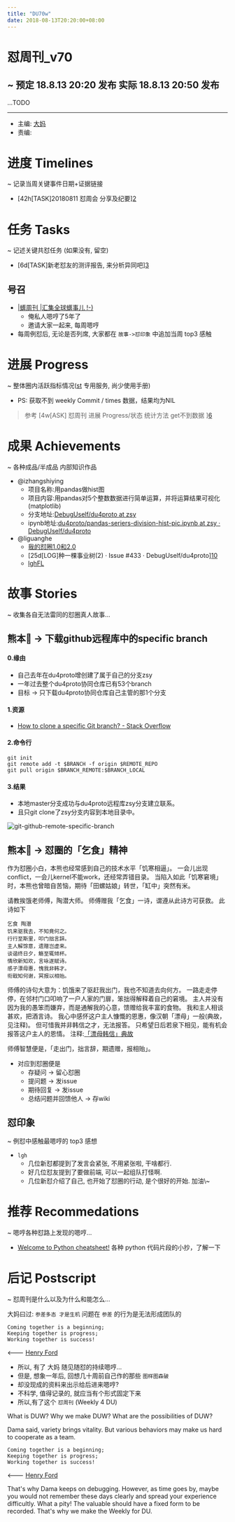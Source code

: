 ```yaml
---
title: "DU70w"
date: 2018-08-13T20:20:00+08:00
---
```


# 怼周刊\_v70
\~ 预定 18.8.13 20:20 发布
  实际 18.8.13 20:50 发布
---- 

...TODO


---- 

- 主编: [大妈][1]
- 责编:


# 进度 Timelines
\~ 记录当周关键事件日期+证据链接
- [42h\[TASK]20180811 怼周会 分享及纪要][2]


# 任务 Tasks
\~ 记述关键共怼任务 (如果没有, 留空)
- [6d\[TASK]新老怼友的测评报告, 来分析异同吧][3]

## 号召

- [|蠎周刊 |汇集全球蠎事儿 !-)][4]
	+ 俺私人嗯哼了5年了
	+ 邀请大家一起来, 每周嗯哼
- 每周例怼后, 无论是否列席, 大家都在 `故事->怼印象` 中追加当周 top3 感触



# 进展 Progress
\~ 整体圈内活跃指标情况([st][5] 专用服务, 尚少使用手册)

- PS: 获取不到 weekly Commit / times 数据，结果均为NIL

> 参考 [4w\[ASK] 怼周刊 进展 Progress/状态 统计方法 get不到数据 ][6]

# 成果 Achievements
\~ 各种成品/半成品 内部知识作品

- @izhangshiying
	+ 项目名称:用pandas做hist图
	+ 项目内容:用pandas对5个整数数据进行简单运算，并将运算结果可视化(matplotlib)
	+ 分支地址:[DebugUself/du4proto at zsy][7]
	+ ipynb地址:[du4proto/pandas-seriers-division-hist-pic.ipynb at zsy · DebugUself/du4proto][8]
- @liguanghe
	+ [我的怼圈1.0和2.0][9]
	+ [25d\[LOG]种一棵事业树(2) · Issue #433 · DebugUself/du4proto][10]
	+ [lghFL][11]
# 故事 Stories
\~ 收集各自无法雷同的怼圈真人故事...

## 熊本🐻 -\> 下载github远程库中的specific branch
#### 0.缘由
- 自己去年在du4proto增创建了属于自己的分支zsy
- 一年过去整个du4proto协同仓库已有53个branch
- 目标 -\> 只下载du4proto协同仓库自己主管的那1个分支

#### 1.资源
- [How to clone a specific Git branch? - Stack Overflow][12]

#### 2.命令行

	git init
	git remote add -t $BRANCH -f origin $REMOTE_REPO
	git pull origin $BRANCH_REMOTE:$BRANCH_LOCAL 

#### 3.结果

- 本地master分支成功与du4proto远程库zsy分支建立联系。
- 且只git clone了zsy分支内容到本地目录中。

![git-github-remote-specific-branch][image-1]

## 熊本🐻 -\> 怼圈的「乞食」精神

作为怼圈小白，本熊也经常感到自己的技术水平「饥寒相逼」。
一会儿出现conflict，一会儿kernel不能work，还经常弄错目录。
当陷入如此「饥寒窘境」时，本熊也曾暗自苦恼，期待「田螺姑娘」转世，「缸中」突然有米。

请教挨饿老师傅，陶潜大师。
师傅赠我「乞食」一诗，谓遵从此诗方可获救。
此诗如下

	乞食 陶潜
	饥来驱我去，不知竟何之。
	行行至斯里，叩门拙言辞。
	主人解馀意，遗赠岂虚来。
	谈谐终日夕，觞至辄倾杯。
	情欣新知欢，言咏遂赋诗。
	感子漂母惠，愧我非韩才。
	衔戢知何谢，冥报以相贻。

师傅的诗句大意为：饥饿来了驱赶我出门，我也不知道去向何方。
一路走走停停，在邻村门口叩响了一户人家的门扉，笨拙得解释着自己的窘境。
主人并没有因为我的愚笨而嫌弃，而是通解我的心意，馈赠给我丰富的食物。
我和主人相谈甚欢，把酒言诗。
我心中感怀这户主人慷慨的恩惠，像汉朝「漂母」一般(典故，见注释)。
但可惜我并非韩信之才，无法报答。
只希望日后若泉下相见，能有机会报答这户主人的恩情。
注释:[「漂母韩信」典故][13]

师傅智慧便是，「走出门，拙言辞，期遗赠，报相贻」。
- 对应到怼圈便是
	+ 存疑问 -\> 留心怼圈
	+ 提问题 -\> 发issue
	+ 期待回复 -\> 发issue
	+ 总结问题并回馈他人 -\> 存wiki

## 怼印象
\~ 例怼中感触最嗯哼的 top3 感想

- `lgh`
	+ 几位新怼都提到了发言会紧张, 不用紧张啦, 干啥都行. 
	+ 好几位怼友提到了要做前端, 可以一起组队打怪啊.
	+ 几位新怼介绍了自己, 也开始了怼圈的行动, 是个很好的开始. 加油\\~

# 推荐 Recommedations
\~ 嗯哼各种怼路上发现的嗯哼...

- [Welcome to Python cheatsheet!][14] 各种 python 代码片段的小抄，了解一下

# 后记 Postscript
\~ 怼周刊是什么以及为什么和能怎么...

大妈曰过: `参差多态 才是生机`
问题在 `参差` 的行为是无法形成团队的

	Coming together is a beginning; 
	Keeping together is progress; 
	Working together is success!

\<--- [Henry Ford][15]

- 所以, 有了 大妈 随见随怼的持续嗯哼...
- 但是, 想象一年后, 回想几十周前自己作的那些 `图样图森破` 
- 却没现成的资料来出示给后进来嗯哼?
- 不科学, 值得记录的, 就应当有个形式固定下来
- 所以,有了这个 `怼周刊` (Weekly 4 DU)

What is DUW?
Why we make DUW?
What are the possibilities of DUW?

Dama said, variety brings vitality.
But various behaviors may make us hard to cooperate as a team.

	Coming together is a beginning; 
	Keeping together is progress; 
	Working together is success!

\<--- [Henry Ford][16]

That's why Dama keeps on debugging.
However, as time goes by, maybe you would not remember these days clearly and spread your experience difficultly.
What a pity!
The valuable should have a fixed form to be recorded.
That's why we make the Weekly for DU.



[1]:	http://du.zoomquiet.io/2014-02/ac0-zq/
[2]:	https://github.com/DebugUself/du4proto/issues/445
[3]:	https://github.com/DebugUself/du4proto/issues/446
[4]:	http://weekly.pychina.org/archives.html
[5]:	https://github.com/DebugUself/du4proto/tree/DU_tools/st
[6]:	https://github.com/DebugUself/du4proto/issues/411#issuecomment-408895253
[7]:	https://github.com/DebugUself/du4proto/tree/zsy
[8]:	https://github.com/DebugUself/du4proto/blob/zsy/dataSci/pandas-seriers-division-hist-pic.ipynb
[9]:	https://liguanghe.github.io/2018/08/11/ReDu1.0/
[10]:	https://github.com/DebugUself/du4proto/issues/433
[11]:	https://github.com/DebugUself/du4proto/tree/lghFL
[12]:	https://stackoverflow.com/questions/1911109/how-to-clone-a-specific-git-branch
[13]:	https://www.slkj.org/c/38681.html
[14]:	https://www.pythonsheets.com/
[15]:	https://www.brainyquote.com/quotes/quotes/h/henryford121997.html
[16]:	https://www.brainyquote.com/quotes/quotes/h/henryford121997.html

[image-1]:	http://p3gjd3dx2.bkt.clouddn.com/2018-08-10-git-github-remote-specific-branch.png